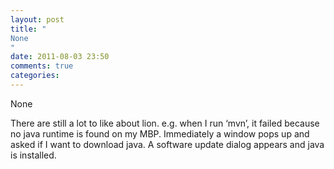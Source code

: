 ```yaml
---
layout: post
title: "
None
"
date: 2011-08-03 23:50
comments: true
categories: 
---
```


None


There are still a lot to like about lion. e.g. when I run ‘mvn’, it failed because no java runtime is found on my MBP. Immediately a window pops up and asked if I want to download java. A software update dialog appears and java is installed.

